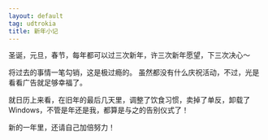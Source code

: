 ```yaml
---
layout: default
tag: udtrokia
title: 新年小记
---
```


圣诞，元旦，春节，每年都可以过三次新年，许三次新年愿望，下三次决心～ 

将过去的事情一笔勾销，这是极过瘾的。
虽然都没有什么庆祝活动，不过，光是看看广告就足够幸福了。

就日历上来看，在旧年的最后几天里，调整了饮食习惯，卖掉了单反，卸载了Windows，不管是年还是我，都算是与之的告别仪式了！

新的一年里，还请自己加倍努力！
